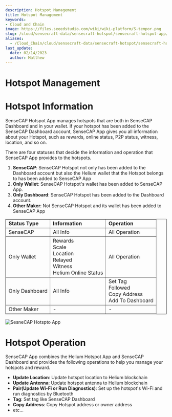 ```yaml
---
description: Hotspot Management
title: Hotspot Management
keywords:
- Cloud and Chain
image: https://files.seeedstudio.com/wiki/wiki-platform/S-tempor.png
slug: /cloud/sensecraft-data/sensecraft-hotspot/sensecraft-hotspot-app/hotspot_management
aliases:
  - /Cloud_Chain/cloud/sensecraft-data/sensecraft-hotspot/sensecraft-hotspot-app/hotspot_management
last_update:
  date: 02/14/2023
  author: Matthew
---
```


**Hotspot Management**
======================

**Hotspot Information**
=======================

SenseCAP Hotspot App manages hotspots that are both in SenseCAP Dashboard and in your wallet. if your hotspot has been added to the SenseCAP Dashboard account, SenseCAP App gives you all information about your Hotspot, such as rewards, online status, P2P status, witness, location, and so on.

There are four statuses that decide the information and operation that SenseCAP App provides to the hotspots.

1.  **SenseCAP**: SenseCAP Hotspot not only has been added to the Dashboard account but also the Helium wallet that the Hotspot belongs to has been added to SenseCAP App
2.  **Only Wallet**: SenseCAP Hotspot's wallet has been added to SenseCAP App.
3.  **Only Dashboard**: SenseCAP Hotspot has been added to the Dashboard account.
4.  **Other Maker**: Not SenseCAP Hotspot and its wallet has been added to SenseCAP App

<table style={{borderCollapse: 'collapse', width: '100%', height: 105}} border={1}><tbody><tr style={{height: 21}}><td style={{width: '33.3333%', height: 21}}><strong>Status Type</strong></td><td style={{width: '33.3333%', height: 21}}><strong>Information</strong></td><td style={{width: '33.3333%', height: 21}}><strong>Operation</strong></td></tr><tr style={{height: 21}}><td style={{width: '33.3333%', height: 21}}>SenseCAP</td><td style={{width: '33.3333%', height: 21}}>All Info</td><td style={{width: '33.3333%', height: 21}}>All Operation</td></tr><tr style={{height: 21}}><td style={{width: '33.3333%', height: 21}}>Only Wallet</td><td style={{width: '33.3333%', height: 21}}>Rewards<br />Scale<br />Location<br />Relayed<br />Witness<br />Helium Online Status</td><td style={{width: '33.3333%', height: 21}}>All Operation</td></tr><tr style={{height: 21}}><td style={{width: '33.3333%', height: 21}}>Only Dashboard</td><td style={{width: '33.3333%', height: 21}}>All Info</td><td style={{width: '33.3333%', height: 21}}>Set Tag<br />Followed<br />Copy Address<br />Add To Dashboard</td></tr><tr style={{height: 21}}><td style={{width: '33.3333%', height: 21}}>Other Maker</td><td style={{width: '33.3333%', height: 21}}>-</td><td style={{width: '33.3333%', height: 21}}>-</td></tr></tbody></table>


![SesneCAP Hotspto App](https://www.sensecapmx.com/wp-content/uploads/2022/07/hotspot-app-sensecap.png)

**Hotspot Operation**
=====================

SenseCAP App combines the Helium Hotspot App and SenseCAP Dashboard and provides the following operations to help you manage your hotspots and reward.

*   **Update Location**: Update hotspot location to Helium blockchain
*   **Update Antenna**: Update hotspot antenna to Helium blockchain
*   **Pair(Update Wi-Fi or Run Diagnostics)**: Set up the hotspot's Wi-Fi and run diagnostics by Bluetooth
*   **Tag**: Set tag like SenseCAP Dashboard
*   **Copy Address**: Copy Hotspot address or owner address
*   etc...